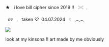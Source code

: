 <!--
**mailpup/mailpup** is a ✨ _special_ ✨ repository because its `README.md` (this file) appears on your GitHub profile.

Here are some ideas to get you started:

- 🔭 I’m currently working on ...
- 🌱 I’m currently learning ...
- 👯 I’m looking to collaborate on ...
- 🤔 I’m looking for help with ...
- 💬 Ask me about ...
- 📫 How to reach me: ...
- 😄 Pronouns: ...
- ⚡ Fun fact: ...
-->
  ★ ︎︎ ︎ i ︎love ︎bill ︎cipher ︎since ︎2019 !! ︎︎ ︎ 𓏵 ︎  ︎𓈒 

︎︎ ︎     𝜗୧ ︎︎ ︎ 𓈒 ︎︎ ︎ taken ♡ ︎︎ ︎04.07.2024 ︎︎ ︎ 𓏲 ︎︎ ︎ ︵︵

![](https://pbs.twimg.com/media/GUdO99FWMAAWJMV?format=jpg&name=large)

look at my kinsona !! art made by me obviously
